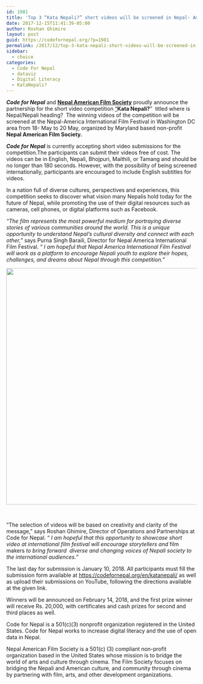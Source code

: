 ```yaml
---
id: 1981
title: 'Top 3 “Kata Nepali?” short videos will be screened in Nepal- America International Film Festival'
date: 2017-12-15T11:41:39-05:00
author: Roshan Ghimire
layout: post
guid: https://codefornepal.org/?p=1981
permalink: /2017/12/top-3-kata-nepali-short-videos-will-be-screened-in-nepa-america-international-film-festival/
sidebar:
  - choice
categories:
  - Code For Nepal
  - dataviz
  - Digital Literacy
  - KataNepali?
---
```

**_Code for Nepal_** <span style="font-weight: 400;">and </span>[**Nepal American Film Society**](http://nafilmsociety.org/nafilmsociety/) <span style="font-weight: 400;">proudly announce the partnership for the short video competition <a href="https://codefornepal.org/en/katanepali/">“</a></span>**Kata Nepali?**<span style="font-weight: 400;">”  titled where is Nepal/Nepali heading?  The winning videos of the competition will be screened at the Nepal-America International Film Festival in Washington DC area from 18- May to 20 May, organized by Maryland based non-profit</span> **Nepal American Film Society.**

**_Code for Nepal_** <span style="font-weight: 400;">is currently accepting short video submissions for the competition.The participants can submit their videos free of cost. The videos can be in English, Nepali, Bhojpuri, Maithili, or Tamang and should be no longer than 180 seconds. However, with the possibility of being screened internationally, participants are encouraged to include English subtitles for videos. </span>

<span style="font-weight: 400;">In a nation full of diverse cultures, perspectives and experiences, this competition seeks to discover what vision many Nepalis hold today for the future of Nepal, while promoting the use of their digital resources such as cameras, cell phones, or digital platforms such as Facebook.</span>

_“The film represents the most powerful medium for portraying diverse stories of various communities around the world. This is a unique opportunity to understand Nepal’s cultural diversity and connect with each other,”_ says Purna Singh Baraili, Director for Nepal America International Film Festival. “ _I am hopeful that Nepal America International Film Festival will work as a platform to encourage Nepali youth to explore their hopes, challenges, and dreams about Nepal through this competition.”_

[<img class="wp-image-1982 aligncenter" src="https://codefornepal.org/wp-content/uploads/2017/12/CallForEntry2Parterns.png" alt="" width="627" height="625" srcset="https://codefornepal.org/wp-content/uploads/2017/12/CallForEntry2Parterns.png 1075w, https://codefornepal.org/wp-content/uploads/2017/12/CallForEntry2Parterns-150x150.png 150w, https://codefornepal.org/wp-content/uploads/2017/12/CallForEntry2Parterns-300x300.png 300w, https://codefornepal.org/wp-content/uploads/2017/12/CallForEntry2Parterns-768x765.png 768w, https://codefornepal.org/wp-content/uploads/2017/12/CallForEntry2Parterns-1024x1020.png 1024w" sizes="(max-width: 627px) 100vw, 627px" />](https://codefornepal.org/wp-content/uploads/2017/12/CallForEntry2Parterns.png)

&nbsp;

<span style="font-weight: 400;">“The selection of videos will be based on creativity and clarity of the message,” says Roshan Ghimire, Director of Operations and Partnerships at Code for Nepal. “ <em>I am hopeful that this opportunity to showcase short video at international film festival will encourage storytellers and </em>film makers<em> to bring forward  diverse and changing voices of Nepali society to the international audiences.”</em></span>

<span style="font-weight: 400;">The last day for submission is January 10, 2018. All participants must fill the submission form available at </span>[<span style="font-weight: 400;">https://codefornepal.org/en/katanepali/</span>](https://codefornepal.org/en/katanepali/) <span style="font-weight: 400;">as well as upload their submissions on YouTube, following the directions available at the given link. </span>

<span style="font-weight: 400;">Winners will be announced on February 14, 2018, and the first prize winner will receive Rs. 20,000, with certificates and cash prizes for second and third places as well.   </span>

<span style="font-weight: 400;">Code for Nepal is a 501(c)(3) nonprofit organization registered in the United States. Code for Nepal works to increase digital literacy and the use of open data in Nepal.</span>

<span style="font-weight: 400;">Nepal American Film Society is a 501(c) (3) compliant non-profit organization based in the United States whose mission is to bridge the world of arts and culture through cinema. The Film Society focuses on bridging the Nepali and American culture, and community through cinema by partnering with film, arts, and other development organizations.</span>